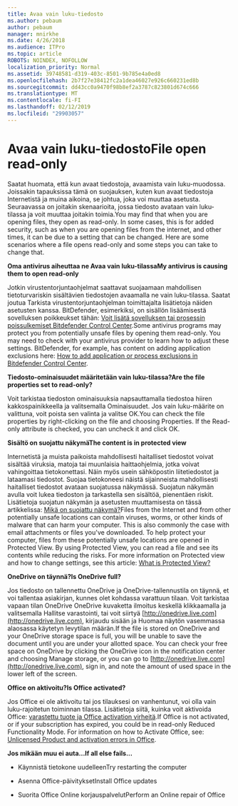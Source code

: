 ```yaml
---
title: Avaa vain luku-tiedosto
ms.author: pebaum
author: pebaum
manager: mnirkhe
ms.date: 4/26/2018
ms.audience: ITPro
ms.topic: article
ROBOTS: NOINDEX, NOFOLLOW
localization_priority: Normal
ms.assetid: 39748581-d319-403c-8501-9b785e4a0ed8
ms.openlocfilehash: 2b7f27e38412fc2a1dea46027e926c660231ed8b
ms.sourcegitcommit: dd43cc0a9470f98b8ef2a3787c823801d674c666
ms.translationtype: MT
ms.contentlocale: fi-FI
ms.lasthandoff: 02/12/2019
ms.locfileid: "29903057"
---
```

# <a name="file-open-read-only"></a><span data-ttu-id="6b7a4-102">Avaa vain luku-tiedosto</span><span class="sxs-lookup"><span data-stu-id="6b7a4-102">File open read-only</span></span>

<span data-ttu-id="6b7a4-p101">Saatat huomata, että kun avaat tiedostoja, avaamista vain luku-muodossa. Joissakin tapauksissa tämä on suojauksen, kuten kun avaat tiedostoja Internetistä ja muina aikoina, se johtua, joka voi muuttaa asetusta. Seuraavassa on joitakin skenaarioita, jossa tiedosto avataan vain luku-tilassa ja voit muuttaa joitakin toimia.</span><span class="sxs-lookup"><span data-stu-id="6b7a4-p101">You may find that when you are opening files, they open as read-only. In some cases, this is for added security, such as when you are opening files from the internet, and other times, it can be due to a setting that can be changed. Here are some scenarios where a file opens read-only and some steps you can take to change that.</span></span>
  
 <span data-ttu-id="6b7a4-106">**Oma antivirus aiheuttaa ne Avaa vain luku-tilassa**</span><span class="sxs-lookup"><span data-stu-id="6b7a4-106">**My antivirus is causing them to open read-only**</span></span>
  
<span data-ttu-id="6b7a4-p102">Jotkin virustentorjuntaohjelmat saattavat suojaamaan mahdollisen tietoturvariskin sisältävien tiedostojen avaamalla ne vain luku-tilassa. Saatat joutua Tarkista virustentorjuntaohjelman toimittajalta lisätietoja näiden asetusten kanssa. BitDefender, esimerkiksi, on sisällön lisäämisestä sovelluksen poikkeukset tähän: [Voit lisätä sovelluksen tai prosessin poissulkemiset Bitdefender Control Center](https://www.bitdefender.com/support/how-to-add-application-or-process-exclusions-in-bitdefender-control-center-1119.mdl).</span><span class="sxs-lookup"><span data-stu-id="6b7a4-p102">Some antivirus programs may protect you from potentially unsafe files by opening them read-only. You may need to check with your antivirus provider to learn how to adjust these settings. BitDefender, for example, has content on adding application exclusions here: [How to add application or process exclusions in Bitdefender Control Center](https://www.bitdefender.com/support/how-to-add-application-or-process-exclusions-in-bitdefender-control-center-1119.mdl).</span></span>
  
 <span data-ttu-id="6b7a4-110">**Tiedosto-ominaisuudet määritetään vain luku-tilassa?**</span><span class="sxs-lookup"><span data-stu-id="6b7a4-110">**Are the file properties set to read-only?**</span></span>
  
<span data-ttu-id="6b7a4-p103">Voit tarkistaa tiedoston ominaisuuksia napsauttamalla tiedostoa hiiren kakkospainikkeella ja valitsemalla Ominaisuudet. Jos vain luku-määrite on valittuna, voit poista sen valinta ja valitse OK.</span><span class="sxs-lookup"><span data-stu-id="6b7a4-p103">You can check the file properties by right-clicking on the file and choosing Properties. If the Read-only attribute is checked, you can uncheck it and click OK.</span></span>
  
 <span data-ttu-id="6b7a4-113">**Sisältö on suojattu näkymä**</span><span class="sxs-lookup"><span data-stu-id="6b7a4-113">**The content is in protected view**</span></span>
  
<span data-ttu-id="6b7a4-p104">Internetistä ja muista paikoista mahdollisesti haitalliset tiedostot voivat sisältää viruksia, matoja tai muunlaisia haittaohjelmia, jotka voivat vahingoittaa tietokonettasi. Näin myös usein sähköpostin liitetiedostot ja lataamasi tiedostot. Suojaa tietokoneesi näistä sijainneista mahdollisesti haitalliset tiedostot avataan suojatussa näkymässä. Suojatun näkymän avulla voit lukea tiedoston ja tarkastella sen sisältöä, pienentäen riskit. Lisätietoja suojatun näkymän ja asetusten muuttamisesta on tässä artikkelissa: [Mikä on suojattu näkymä?](https://support.office.com/article/d6f09ac7-e6b9-4495-8e43-2bbcdbcb6653)</span><span class="sxs-lookup"><span data-stu-id="6b7a4-p104">Files from the Internet and from other potentially unsafe locations can contain viruses, worms, or other kinds of malware that can harm your computer. This is also commonly the case with email attachments or files you've downloaded. To help protect your computer, files from these potentially unsafe locations are opened in Protected View. By using Protected View, you can read a file and see its contents while reducing the risks. For more information on Protected view and how to change settings, see this article: [What is Protected View?](https://support.office.com/article/d6f09ac7-e6b9-4495-8e43-2bbcdbcb6653)</span></span>
  
 <span data-ttu-id="6b7a4-119">**OneDrive on täynnä?**</span><span class="sxs-lookup"><span data-stu-id="6b7a4-119">**Is OneDrive full?**</span></span>
  
<span data-ttu-id="6b7a4-p105">Jos tiedosto on tallennettu OneDrive ja OneDrive-tallennustila on täynnä, et voi tallentaa asiakirjan, kunnes olet kohdassa varattuun tilaan. Voit tarkistaa vapaan tilan OneDrive OneDrive kuvaketta ilmoitus keskellä klikkaamalla ja valitsemalla Hallitse varastointi, tai voit siirtyä [http://onedrive.live.com](http://onedrive.live.com), kirjaudu sisään ja Huomaa näytön vasemmassa alaosassa käytetyn levytilan määrän.</span><span class="sxs-lookup"><span data-stu-id="6b7a4-p105">If the file is stored on OneDrive and your OneDrive storage space is full, you will be unable to save the document until you are under your allotted space. You can check your free space on OneDrive by clicking the OneDrive icon in the notification center and choosing Manage storage, or you can go to [http://onedrive.live.com](http://onedrive.live.com), sign in, and note the amount of used space in the lower left of the screen.</span></span>
  
 <span data-ttu-id="6b7a4-122">**Office on aktivoitu?**</span><span class="sxs-lookup"><span data-stu-id="6b7a4-122">**Is Office activated?**</span></span>
  
<span data-ttu-id="6b7a4-p106">Jos Office ei ole aktivoitu tai jos tilauksesi on vanhentunut, voi olla vain luku-rajoitetun toiminnan tilassa. Lisätietoja siitä, kuinka voit aktivoida Office: [varastettu tuote ja Office activation virheitä](https://support.office.com/article/0d23d3c0-c19c-4b2f-9845-5344fedc4380).</span><span class="sxs-lookup"><span data-stu-id="6b7a4-p106">If Office is not activated, or if your subscription has expired, you could be in read-only Reduced Functionality Mode. For information on how to Activate Office, see: [Unlicensed Product and activation errors in Office](https://support.office.com/article/0d23d3c0-c19c-4b2f-9845-5344fedc4380).</span></span>
  
 <span data-ttu-id="6b7a4-125">**Jos mikään muu ei auta...**</span><span class="sxs-lookup"><span data-stu-id="6b7a4-125">**If all else fails...**</span></span>
  
- <span data-ttu-id="6b7a4-126">Käynnistä tietokone uudelleen</span><span class="sxs-lookup"><span data-stu-id="6b7a4-126">Try restarting the computer</span></span>
    
- <span data-ttu-id="6b7a4-127">Asenna Office-päivitykset</span><span class="sxs-lookup"><span data-stu-id="6b7a4-127">Install Office updates</span></span>
    
- <span data-ttu-id="6b7a4-128">Suorita Office Online korjauspalvelut</span><span class="sxs-lookup"><span data-stu-id="6b7a4-128">Perform an Online repair of Office</span></span>
    

